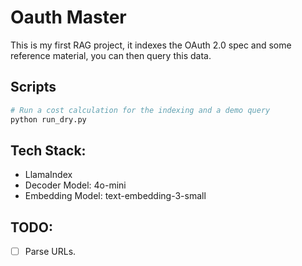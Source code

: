 # Oauth Master

This is my first RAG project, it indexes the OAuth 2.0 spec and some reference material, you can then query this data.

## Scripts

```bash
# Run a cost calculation for the indexing and a demo query
python run_dry.py
```

## Tech Stack:

- LlamaIndex
- Decoder Model: 4o-mini
- Embedding Model: text-embedding-3-small

## TODO:

- [ ] Parse URLs.
